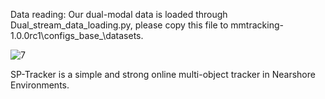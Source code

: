 Data reading: Our dual-modal data is loaded through Dual_stream_data_loading.py, please copy this file to mmtracking-1.0.0rc1\configs\_base_\datasets.

![7](https://user-images.githubusercontent.com/88175740/234747830-ceecfb79-9a57-4b5a-8339-41b87c4c7c8f.jpg)


SP-Tracker is a simple and strong online multi-object tracker in Nearshore Environments.
